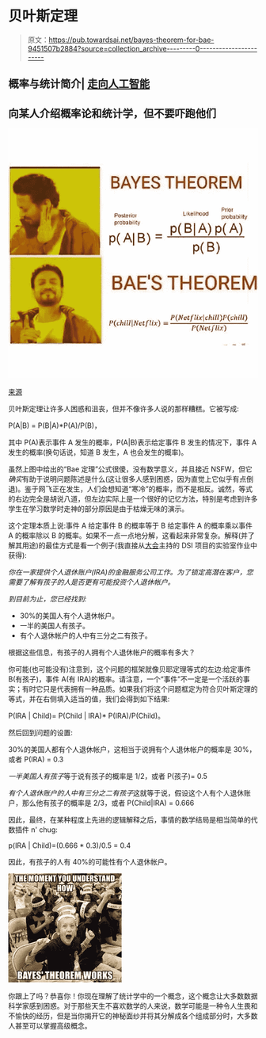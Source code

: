# 贝叶斯定理

> 原文：<https://pub.towardsai.net/bayes-theorem-for-bae-9451507b2884?source=collection_archive---------0----------------------->

## 概率与统计简介| [走向人工智能](https://towardsai.net)

## 向某人介绍概率论和统计学，但不要吓跑他们

![](img/302db5a1eda08fc834d49a330e821c04.png)

[来源](https://picgarden.net/hashtag-instamath/)

贝叶斯定理让许多人困惑和沮丧，但并不像许多人说的那样糟糕。它被写成:

P(A|B) = P(B|A)*P(A)/P(B)，

其中 P(A)表示事件 A 发生的概率，P(A|B)表示给定事件 B 发生的情况下，事件 A 发生的概率(换句话说，知道 B 发生，A 也会发生的概率)。

虽然上图中给出的“Bae 定理”公式很傻，没有数学意义，并且接近 NSFW，但它*确实*有助于说明问题陈述是什么(这让很多人感到困惑，因为直觉上它似乎有点倒退)。鉴于网飞正在发生，人们会想知道“寒冷”的概率，而不是相反。诚然，等式的右边完全是胡说八道，但左边实际上是一个很好的记忆方法，特别是考虑到许多学生在学习数学时走神的部分原因是由于枯燥无味的演示。

这个定理本质上说:事件 A 给定事件 B 的概率等于 B 给定事件 A 的概率乘以事件 A 的概率除以 B 的概率。如果不一点一点地分解，这看起来非常复杂。解释(并了解其用途)的最佳方式是看一个例子(我直接从[大会](https://generalassemb.ly/)主持的 DSI 项目的实验室作业中获得):

*你在一家提供个人退休账户(IRA)的金融服务公司工作。为了锁定高潜在客户，您需要了解有孩子的人是否更有可能投资个人退休帐户。*

*到目前为止，您已经找到:*

*   30%的美国人有个人退休帐户。
*   一半的美国人有孩子。
*   有个人退休帐户的人中有三分之二有孩子。

根据这些信息，有孩子的人拥有个人退休帐户的概率有多大？

你可能(也可能没有)注意到，这个问题的框架就像贝耶定理等式的左边:给定事件 B(有孩子)，事件 A(有 IRA)的概率。请注意，一个“事件”不一定是一个活跃的事实；有时它只是代表拥有一种品质。如果我们将这个问题框定为符合贝叶斯定理的等式，并在右侧填入适当的值，我们会得到如下结果:

P(IRA | Child)= P(Child | IRA)* P(IRA)/P(Child)。

然后回到问题的设置:

30%的美国人都有个人退休帐户，这相当于说拥有个人退休帐户的概率是 30%，或者 P(IRA) = 0.3

*一半美国人有孩子*等于说有孩子的概率是 1/2，或者 P(孩子)= 0.5

*有个人退休账户的人中有三分之二有孩子*这就等于说，假设这个人有个人退休账户，那么他有孩子的概率是 2/3，或者 P(Child|IRA) = 0.666

因此，最终，在某种程度上先进的逻辑解释之后，事情的数学结局是相当简单的代数插件 n' chug:

p(IRA | Child)=(0.666 * 0.3)/0.5 = 0.4

因此，有孩子的人有 40%的可能性有个人退休帐户。

![](img/17725606bef7a4da4001e3cd149686c2.png)

你跟上了吗？恭喜你！你现在理解了统计学中的一个概念，这个概念让大多数数据科学家感到困惑。对于那些天生不喜欢数学的人来说，数学可能是一种令人生畏和不愉快的经历，但是当你揭开它的神秘面纱并将其分解成各个组成部分时，大多数人甚至可以掌握高级概念。